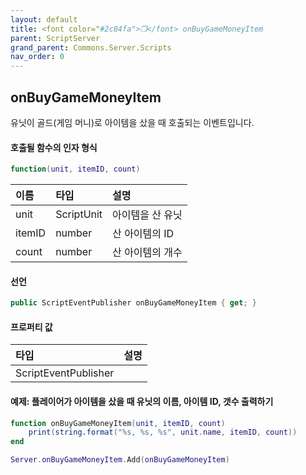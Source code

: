 ```yaml
---
layout: default
title: <font color="#2c84fa">❒</font> onBuyGameMoneyItem
parent: ScriptServer
grand_parent: Commons.Server.Scripts
nav_order: 0
---
```


<!-- 아래로 편집 -->

## onBuyGameMoneyItem
유닛이 골드(게임 머니)로 아이템을 샀을 때 호출되는 이벤트입니다. 

#### 호출될 함수의 인자 형식
```lua
function(unit, itemID, count)
```

|이름|타입|설명|
|:-|:-|:-|
|unit|ScriptUnit|아이템을 산 유닛|
|itemID|number|산 아이템의 ID|
|count|number|산 아이템의 개수|

#### 선언
```cs
public ScriptEventPublisher onBuyGameMoneyItem { get; }
```

#### 프로퍼티 값
|타입|설명|
|:-|:-|
|ScriptEventPublisher|

#### 예제: 플레이어가 아이템을 샀을 때 유닛의 이름, 아이템 ID, 갯수 출력하기
```lua
function onBuyGameMoneyItem(unit, itemID, count)
    print(string.format("%s, %s, %s", unit.name, itemID, count))
end

Server.onBuyGameMoneyItem.Add(onBuyGameMoneyItem)
```